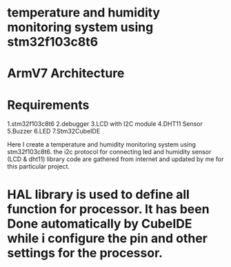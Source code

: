 # temperature and humidity monitoring system using stm32f103c8t6 
# ArmV7 Architecture

# Requirements
1.stm32f103c8t6
2.debugger
3.LCD with I2C module
4.DHT11 Sensor
5.Buzzer
6.LED 
7.Stm32CubeIDE


Here I create a temperature and humidity monitoring system using stm32f103c8t6. 
the i2c  protocol for connecting led and humidity sensor (LCD & dht11) library code are gathered from internet 
and updated by me for this particular project.


# HAL library is used to define all function for processor. It has been Done automatically by CubeIDE while i configure the pin and other settings for the processor. 
